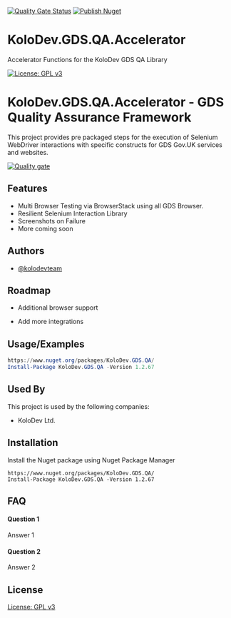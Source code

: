 [![Quality Gate Status](https://sonarcloud.io/api/project_badges/measure?project=KoloDevTeam_KoloDev.GDS.QA.Accelerator&metric=alert_status&token=d5a6ab30fbeb6a5dabd58808903adb94ebc9ca1d)](https://sonarcloud.io/summary/new_code?id=KoloDevTeam_KoloDev.GDS.QA.Accelerator)
[![Publish Nuget](https://github.com/KoloDevTeam/KoloDev.GDS.QA.Accelerator/actions/workflows/main.yml/badge.svg?branch=master)](https://github.com/KoloDevTeam/KoloDev.GDS.QA.Accelerator/actions/workflows/main.yml)
# KoloDev.GDS.QA.Accelerator
Accelerator Functions for the KoloDev GDS QA Library

[![License: GPL v3](https://img.shields.io/badge/License-GPLv3-blue.svg)](https://www.gnu.org/licenses/gpl-3.0)


# KoloDev.GDS.QA.Accelerator - GDS Quality Assurance Framework

This project provides pre packaged steps for the execution of Selenium WebDriver interactions with specific constructs for GDS Gov.UK services and websites.

[![Quality gate](https://sonarcloud.io/api/project_badges/quality_gate?project=KoloDevTeam_KoloDev.GDS.QA&token=f51aa3235ea3e56d91c2b4663f3fb24b9ee76505)](https://sonarcloud.io/summary/new_code?id=KoloDevTeam_KoloDev.GDS.QA)



## Features

- Multi Browser Testing via BrowserStack using all GDS Browser.
- Resilient Selenium Interaction Library
- Screenshots on Failure
- More coming soon


## Authors

- [@kolodevteam](https://www.kolodev.com)


## Roadmap

- Additional browser support

- Add more integrations


## Usage/Examples

```powershell
https://www.nuget.org/packages/KoloDev.GDS.QA/
Install-Package KoloDev.GDS.QA -Version 1.2.67
```


## Used By

This project is used by the following companies:

- KoloDev Ltd.


## Installation

Install the Nuget package using Nuget Package Manager

```nuget
https://www.nuget.org/packages/KoloDev.GDS.QA/
Install-Package KoloDev.GDS.QA -Version 1.2.67
```
    
## FAQ

#### Question 1

Answer 1

#### Question 2

Answer 2


## License

[License: GPL v3](https://www.gnu.org/licenses/gpl-3.0)
